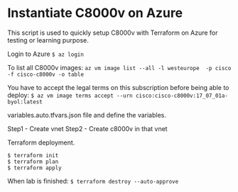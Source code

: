 # Instantiate C8000v on Azure

This script is used to quickly setup C8000v with Terraform on Azure for testing or learning purpose.

Login to Azure
`$ az login`

To list all C8000v images:
`az vm image list --all -l westeurope  -p cisco -f cisco-c8000v -o table`

You have to accept the legal terms on this subscription before being able to deploy:
`$ az vm image terms accept --urn cisco:cisco-c8000v:17_07_01a-byol:latest`

variables.auto.tfvars.json file and define the variables.

Step1 - Create vnet
Step2 - Create c8000v in that vnet

Terraform deployment.
```
$ terraform init
$ terraform plan
$ terraform apply
```

When lab is finished:
`$ terraform destroy --auto-approve`
